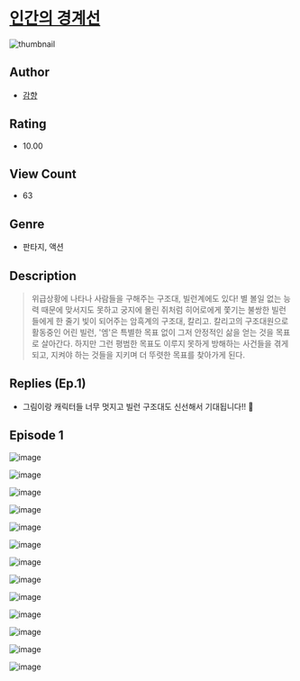 # [인간의 경계선](https://comic.naver.com/challenge/list?titleId=811302)
![thumbnail](https://image-comic.pstatic.net/user_contents_data/challenge_comic/2023/05/25/367268/upload_4050481223518414130_480x623.jpeg)

## Author
- [감향](https://comic.naver.com/artistTitle?id=367268)

## Rating
- 10.00

## View Count
- 63

## Genre
- 판타지, 액션

## Description
> 위급상황에 나타나 사람들을 구해주는 구조대, 빌런계에도 있다! 별 볼일 없는 능력 때문에 맞서지도 못하고 궁지에 몰린 쥐처럼 히어로에게 쫓기는 불쌍한 빌런들에게 한 줄기 빛이 되어주는 암흑계의 구조대, 칼리고. 칼리고의 구조대원으로 활동중인 어린 빌런, '엠'은 특별한 목표 없이 그저 안정적인 삶을 얻는 것을 목표로 살아간다. 하지만 그런 평범한 목표도 이루지 못하게 방해하는 사건들을 겪게 되고, 지켜야 하는 것들을 지키며 더 뚜렷한 목표를 찾아가게 된다.

## Replies (Ep.1)
- 그림이랑 캐릭터들 너무 멋지고 빌런 구조대도 신선해서 기대됩니다!! 🤩

## Episode 1
![image](https://image-comic.pstatic.net/user_contents_data/challenge_comic/2023/05/25/367268/upload_7363777059126130278.jpeg)

![image](https://image-comic.pstatic.net/user_contents_data/challenge_comic/2023/05/25/367268/upload_7305510622239011939.jpeg)

![image](https://image-comic.pstatic.net/user_contents_data/challenge_comic/2023/05/25/367268/upload_3544955454536246578.jpeg)

![image](https://image-comic.pstatic.net/user_contents_data/challenge_comic/2023/05/25/367268/upload_7149289806021354802.jpeg)

![image](https://image-comic.pstatic.net/user_contents_data/challenge_comic/2023/05/25/367268/upload_3473737891693748791.jpeg)

![image](https://image-comic.pstatic.net/user_contents_data/challenge_comic/2023/05/25/367268/upload_3919599962884945717.jpeg)

![image](https://image-comic.pstatic.net/user_contents_data/challenge_comic/2023/05/25/367268/upload_7291949232148328758.jpeg)

![image](https://image-comic.pstatic.net/user_contents_data/challenge_comic/2023/05/25/367268/upload_3545517287817700660.jpeg)

![image](https://image-comic.pstatic.net/user_contents_data/challenge_comic/2023/05/25/367268/upload_7090408961230582577.jpeg)

![image](https://image-comic.pstatic.net/user_contents_data/challenge_comic/2023/05/25/367268/upload_7292282406401291876.jpeg)

![image](https://image-comic.pstatic.net/user_contents_data/challenge_comic/2023/05/25/367268/upload_7017795937673360739.jpeg)

![image](https://image-comic.pstatic.net/user_contents_data/challenge_comic/2023/05/25/367268/upload_7075780878951342437.jpeg)

![image](https://image-comic.pstatic.net/user_contents_data/challenge_comic/2023/05/25/367268/upload_3630571143602136377.jpeg)
